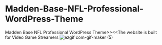 # Madden-Base-NFL-Professional-WordPress-Theme
Madden Base NFL Professional WordPress Theme>>&lt;&lt;The website is built for Video Game Streamers
![ezgif com-gif-maker (5)](https://user-images.githubusercontent.com/43674715/183220086-b17b0adc-f729-46c1-955a-8b6395ff2458.jpg)
